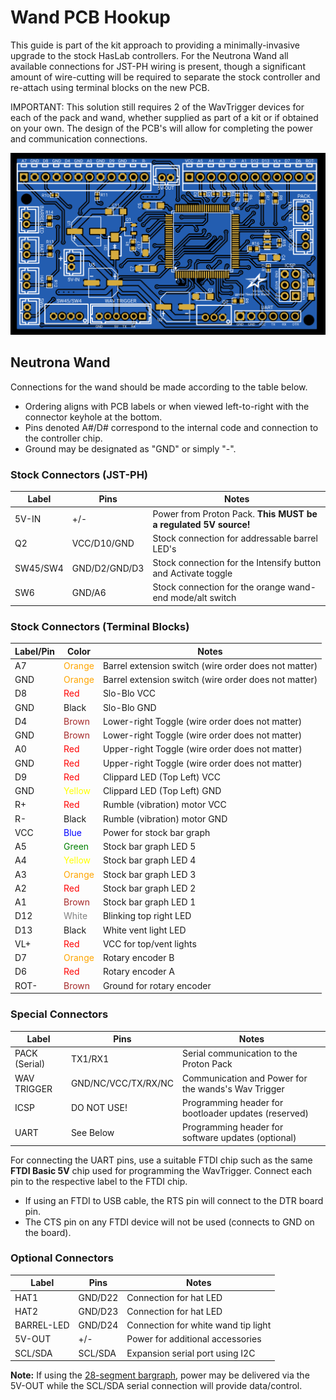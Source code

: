 # Wand PCB Hookup

This guide is part of the kit approach to providing a minimally-invasive upgrade to the stock HasLab controllers. For the Neutrona Wand all available connections for JST-PH wiring is present, though a significant amount of wire-cutting will be required to separate the stock controller and re-attach using terminal blocks on the new PCB.

IMPORTANT: This solution still requires 2 of the WavTrigger devices for each of the pack and wand, whether supplied as part of a kit or if obtained on your own. The design of the PCB's will allow for completing the power and communication connections.

![](images/WandPCB-Labels.png)

## Neutrona Wand

Connections for the wand should be made according to the table below.

- Ordering aligns with PCB labels or when viewed left-to-right with the connector keyhole at the bottom.
- Pins denoted A#/D# correspond to the internal code and connection to the controller chip.
- Ground may be designated as "GND" or simply "-".

### Stock Connectors (JST-PH)

| Label | Pins | Notes |
|-------|------|-------|
| 5V-IN | +/\- | Power from Proton Pack. **This MUST be a regulated 5V source!** |
| Q2 | VCC/D10/GND | Stock connection for addressable barrel LED's |
| SW45/SW4 | GND/D2/GND/D3 | Stock connection for the Intensify button and Activate toggle |
| SW6 | GND/A6 | Stock connection for the orange wand-end mode/alt switch |

### Stock Connectors (Terminal Blocks)

| Label/Pin | Color | Notes |
|-----------|-------|-------|
| A7 | <font color="orange">Orange</font> | Barrel extension switch (wire order does not matter) |
| GND | <font color="orange">Orange</font> | Barrel extension switch (wire order does not matter) |
| D8 | <font color="red">Red</font> | Slo-Blo VCC |
| GND | Black | Slo-Blo GND |
| D4 | <font color="brown">Brown</font> | Lower-right Toggle (wire order does not matter) |
| GND | <font color="brown">Brown</font> | Lower-right Toggle (wire order does not matter) |
| A0 | <font color="red">Red</font> | Upper-right Toggle (wire order does not matter) |
| GND | <font color="red">Red</font> | Upper-right Toggle (wire order does not matter) |
| D9 | <font color="red">Red</font> | Clippard LED (Top Left) VCC |
| GND | <font color="yellow">Yellow</font> | Clippard LED (Top Left) GND |
| R+ | <font color="red">Red</font> | Rumble (vibration) motor VCC |
| R- | Black | Rumble (vibration) motor GND |
| VCC | <font color="blue">Blue</font> | Power for stock bar graph |
| A5 | <font color="green">Green</font> | Stock bar graph LED 5 |
| A4 | <font color="yellow">Yellow</font> | Stock bar graph LED 4 |
| A3 | <font color="orange">Orange</font> | Stock bar graph LED 3 |
| A2 | <font color="red">Red</font> | Stock bar graph LED 2 |
| A1 | <font color="brown">Brown</font> | Stock bar graph LED 1 |
| D12 | <font color="gray">White</font> | Blinking top right LED |
| D13 | Black | White vent light LED |
| VL+ | <font color="red">Red</font> | VCC for top/vent lights |
| D7 | <font color="orange">Orange</font> | Rotary encoder B |
| D6 | <font color="red">Red</font> | Rotary encoder A |
| ROT- | <font color="brown">Brown</font> | Ground for rotary encoder |

### Special Connectors

| Label | Pins | Notes |
|-------|------|-------|
| PACK (Serial) | TX1/RX1 | Serial communication to the Proton Pack |
| WAV TRIGGER | GND/NC/VCC/TX/RX/NC | Communication and Power for the wands's Wav Trigger |
| ICSP | DO NOT USE! | Programming header for bootloader updates (reserved) |
| UART | See Below | Programming header for software updates (optional) |

For connecting the UART pins, use a suitable FTDI chip such as the same **FTDI Basic 5V** chip used for programming the WavTrigger. Connect each pin to the respective label to the FTDI chip.

- If using an FTDI to USB cable, the RTS pin will connect to the DTR board pin.
- The CTS pin on any FTDI device will not be used (connects to GND on the board).

### Optional Connectors

| Label | Pins | Notes |
|-------|------|-------|
| HAT1 | GND/D22 | Connection for hat LED |
| HAT2 | GND/D23 | Connection for hat LED |
| BARREL-LED | GND/D24 | Connection for white wand tip light |
| 5V-OUT | +/\- | Power for additional accessories |
| SCL/SDA | SCL/SDA | Expansion serial port using I2C |

**Note:** If using the [28-segment bargraph](BARGRAPH.md), power may be delivered via the 5V-OUT while the SCL/SDA serial connection will provide data/control.

